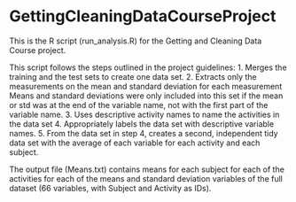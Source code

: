 GettingCleaningDataCourseProject
================================

This is the R script (run_analysis.R) for the Getting and Cleaning Data Course project. 

This script follows the steps outlined in the project guidelines:
	1. Merges the training and the test sets to create one data set.
	2. Extracts only the measurements on the mean and standard deviation for each measurement
		Means and standard deviations were only included into this set 
		if the mean or std was at the end of the variable name, 
		not with the first part of the variable name.
	3. Uses descriptive activity names to name the activities in the data set
	4. Appropriately labels the data set with descriptive variable names. 
	5. From the data set in step 4, 
	creates a second, independent tidy data set with the 
	average of each variable for each activity and each subject.
	
	
The output file (Means.txt) contains means for each subject for each of the activities 
for each of the means and standard deviation variables of the full dataset 
(66 variables, with Subject and Activity as IDs). 

 